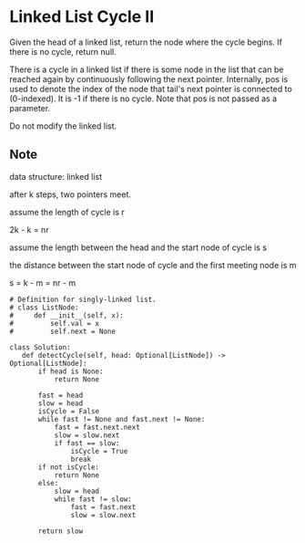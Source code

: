 # Linked List Cycle II


Given the head of a linked list, return the node where the cycle begins. If there is no cycle, return null.

There is a cycle in a linked list if there is some node in the list that can be reached again by continuously following the next pointer. Internally, pos is used to denote the index of the node that tail's next pointer is connected to (0-indexed). It is -1 if there is no cycle. Note that pos is not passed as a parameter.

Do not modify the linked list.


## Note
data structure: linked list

after k steps, two pointers meet. 

assume the length of cycle is r

2k - k = nr

assume the length between the head and the start node of cycle is s

the distance between the start node of cycle and the first meeting node is m

s = k - m = nr - m 

 ```
 # Definition for singly-linked list.
# class ListNode:
#     def __init__(self, x):
#         self.val = x
#         self.next = None

class Solution:
    def detectCycle(self, head: Optional[ListNode]) -> Optional[ListNode]:
        if head is None:
            return None
        
        fast = head
        slow = head
        isCycle = False
        while fast != None and fast.next != None:
            fast = fast.next.next
            slow = slow.next
            if fast == slow:
                isCycle = True
                break
        if not isCycle:
            return None
        else:
            slow = head
            while fast != slow:
                fast = fast.next
                slow = slow.next
        
        return slow
        
        
```

